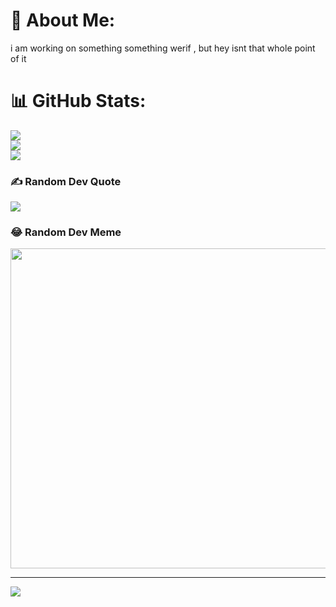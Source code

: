 # 💫 About Me:
i am working on something something werif , but hey isnt that whole point of it <br>

# 📊 GitHub Stats:
![](https://github-readme-stats.vercel.app/api?username=darkgrid&theme=dark&hide_border=false&include_all_commits=true&count_private=true)<br/>
![](https://github-readme-streak-stats.herokuapp.com/?user=darkgrid&theme=dark&hide_border=false)<br/>
![](https://github-readme-stats.vercel.app/api/top-langs/?username=darkgrid&theme=dark&hide_border=false&include_all_commits=true&count_private=true&layout=compact)

### ✍️ Random Dev Quote
![](https://quotes-github-readme.vercel.app/api?type=horizontal&theme=radical)

### 😂 Random Dev Meme
<img src="https://random-memer.herokuapp.com/" width="512px"/>

---
[![](https://visitcount.itsvg.in/api?id=darkgrid&icon=0&color=0)](https://visitcount.itsvg.in)

<!-- Proudly created with GPRM ( https://gprm.itsvg.in ) -->
